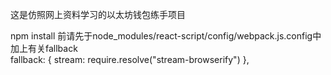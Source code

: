 这是仿照网上资料学习的以太坊钱包练手项目

npm install 前请先于node_modules/react-script/config/webpack.js.config中加上有关fallback      
fallback: {
  stream: require.resolve("stream-browserify")
},